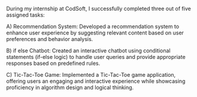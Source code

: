 During my internship at CodSoft, I successfully completed three out of five assigned tasks:

A) Recommendation System: Developed a recommendation system to enhance user experience by suggesting relevant content based on user preferences and behavior analysis.

B) if else Chatbot: Created an interactive chatbot using conditional statements (if-else logic) to handle user queries and provide appropriate responses based on predefined rules.

C) Tic-Tac-Toe Game: Implemented a Tic-Tac-Toe game application, offering users an engaging and interactive experience while showcasing proficiency in algorithm design and logical thinking.

